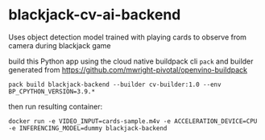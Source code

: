# blackjack-cv-ai-backend
Uses object detection model trained with playing cards to observe from camera during blackjack game

build this Python app using the cloud native buildpack cli `pack` and builder generated from https://github.com/mwright-pivotal/openvino-buildpack

```
pack build blackjack-backend --builder cv-builder:1.0 --env BP_CPYTHON_VERSION=3.9.*
```

then run resulting container:

```
docker run -e VIDEO_INPUT=cards-sample.m4v -e ACCELERATION_DEVICE=CPU -e INFERENCING_MODEL=dummy blackjack-backend
```
